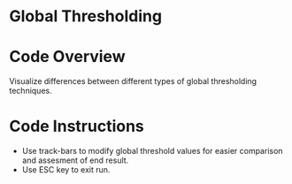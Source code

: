 # Global Thresholding

# Code Overview
Visualize differences between different types of global thresholding techniques.

# Code Instructions
+ Use track-bars to modify global threshold values for easier comparison and assesment of end result.
+ Use ESC key to exit run.

